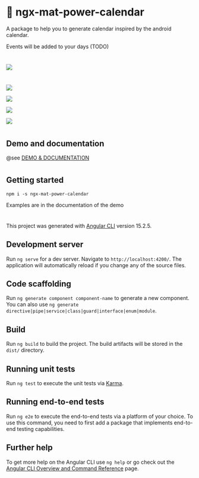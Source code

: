 # 📆 ngx-mat-power-calendar

A package to help you to generate calendar inspired by the android calendar.

Events will be added to your days (TODO)

#

![](https://img.buymeacoffee.com/button-api/?text=Buy%20me%20a%20coffee&emoji=&slug=techfever&button_colour=43a047&font_colour=ffffff&font_family=Poppins&outline_colour=ffffff&coffee_colour=FFDD00)

#

![](https://img.shields.io/github/checks-status/techfever-soft/ngx-mat-power-calendar/main)

![](https://img.shields.io/npm/l/ngx-mat-power-calendar)

![](https://img.shields.io/npm/v/ngx-mat-power-calendar)

![](https://img.shields.io/npm/dt/ngx-mat-power-calendar)

#

## Demo and documentation

@see
[DEMO & DOCUMENTATION](https://ngx-mat-power-calendar.web.app/)

#

## Getting started

`npm i -s ngx-mat-power-calendar`

Examples are in the documentation of the demo

#

This project was generated with [Angular CLI](https://github.com/angular/angular-cli) version 15.2.5.

## Development server

Run `ng serve` for a dev server. Navigate to `http://localhost:4200/`. The application will automatically reload if you change any of the source files.

## Code scaffolding

Run `ng generate component component-name` to generate a new component. You can also use `ng generate directive|pipe|service|class|guard|interface|enum|module`.

## Build

Run `ng build` to build the project. The build artifacts will be stored in the `dist/` directory.

## Running unit tests

Run `ng test` to execute the unit tests via [Karma](https://karma-runner.github.io).

## Running end-to-end tests

Run `ng e2e` to execute the end-to-end tests via a platform of your choice. To use this command, you need to first add a package that implements end-to-end testing capabilities.

## Further help

To get more help on the Angular CLI use `ng help` or go check out the [Angular CLI Overview and Command Reference](https://angular.io/cli) page.
